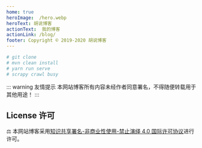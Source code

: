 ```yaml
---
home: true
heroImage:  /hero.webp
heroText: 胡说博客
actionText:  我的博客
actionLink: /blog/
footer: Copyright © 2019-2020 胡说博客
---
```

<!-- features:
- title: ❤️精简主义
  details: 最小化时间快速获取最新资讯，记录笔记.
- title: 👨‍🏭 离线支持
  details: 完美体验离线的所有功能特性，创造更好的用户体验.
- title: 🎉 动态化
  details: 把握最新动态，实时更新推送最新技术栈. -->

``` bash
# git clone
# mvn clean install
# yarn run serve
# scrapy crawl busy
```

::: warning 友情提示
本网站博客所有内容未经作者同意署名，不得随便转载用于其他用途！
:::


## License 许可

⚖ 本网站博客采用[知识共享署名-非商业性使用-禁止演绎 4.0 国际许可协议](http://creativecommons.org/licenses/by-nc-nd/4.0/)进行许可。
